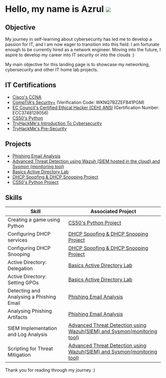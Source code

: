 # Hello, my name is Azrul <a href="https://www.linkedin.com/in/azrul-zaini-1171852b7/"><img src="https://img.shields.io/badge/-LinkedIn-0072b1?&style=for-the-badge&logo=linkedin&logoColor=white" /></a>


## Objective
My journey in self-learning about cybersecurity has led me to develop a passion for IT, and I am now eager to transition into this field. I am fortunate enough to be currently hired as a network engineer. Moving into the future, I aspire to develop my career into IT security or into the clouds :)

My main objective for this landing page is to showcase my networking, cybersecurity and other IT home lab projects.

## IT Certifications
- <a href="https://cp.certmetrics.com/cisco/en/public/verify/credential/16591cc7f86941f9987670b13902385e">Cisco's CCNA</a>
- <a href="https://www.certmetrics.com/comptia/public/verification.aspx/">CompTIA's Security+</a> (Verification Code: WKNQ7BZZEFB41PGM)
- <a href="https://aspen.eccouncil.org/Verify">EC Council's Certified Ethical Hacker (CEH) ANSI</a> (Certification Number: ECC3748129056)
- <a href="https://cs50.harvard.edu/certificates/05d981fa-3f62-427f-bdd2-f481c3e2edbb">CS50's Python</a>
- <a href="https://tryhackme-certificates.s3-eu-west-1.amazonaws.com/THM-PYLN7KKTO8.png">TryHackMe's Introduction To Cybersecurity</a>
- <a href="https://tryhackme-certificates.s3-eu-west-1.amazonaws.com/THM-MADTSI6GJO.png">TryHackMe's Pre-Security</a>

## Projects
- <a href="https://github.com/Fluffy-Owl/Phishing-Lab">Phishing Email Analysis</a>
- <a href="https://github.com/Fluffy-Owl/Advanced-Threat-Detection-with-Wazuh-and-Sysmon">Advanced Threat Detection using Wazuh (SIEM hosted in the cloud) and Sysmon (monitoring tool)</a>
- <a href="https://github.com/Fluffy-Owl/Active-Directory-Basics">Basics Active Directory Lab</a>
- <a href="https://github.com/Fluffy-Owl/DHCP-Spoofing-Snooping-Lab/tree/main">DHCP Spoofing & DHCP Snooping Project</a>
- <a href="https://github.com/Fluffy-Owl/Python-Game-Project">CS50's Python Project</a>


## Skills

| Skill                                         | Associated Project         |
|-----------------------------------------------|----------------------------|
| Creating a game using Python         | <a href="https://github.com/Fluffy-Owl/Python-Game-Project">CS50's Python Project</a>|
| Configuring DHCP services         | <a href="https://github.com/Fluffy-Owl/DHCP-Spoofing-Snooping-Lab/tree/main">DHCP Spoofing & DHCP Snooping Project</a>|
| Configuring DHCP Snooping         | <a href="https://github.com/Fluffy-Owl/DHCP-Spoofing-Snooping-Lab/tree/main">DHCP Spoofing & DHCP Snooping Project</a>|
| Active Directory: Delegation         | <a href="https://github.com/Fluffy-Owl/Active-Directory-Basics">Basics Active Directory Lab</a>|
| Active Directory: Setting GPOs         | <a href="https://github.com/Fluffy-Owl/Active-Directory-Basics">Basics Active Directory Lab</a>|
| Detecting and Analysing a Phishing Email         | <a href="https://github.com/Fluffy-Owl/Phishing-Lab">Phishing Email Analysis</a>|
| Analysing Phishing Artifacts         | <a href="https://github.com/Fluffy-Owl/Phishing-Lab">Phishing Email Analysis</a>|****
| SIEM Implementation and Log Analysis          | <a href="https://github.com/Fluffy-Owl/Advanced-Threat-Detection-with-Wazuh-and-Sysmon">Advanced Threat Detection using Wazuh(SIEM) and Sysmon(monitoring tool)</a>|
| Scripting for Threat Mitigation | <a href="https://github.com/Fluffy-Owl/Advanced-Threat-Detection-with-Wazuh-and-Sysmon">Advanced Threat Detection using Wazuh(SIEM) and Sysmon(monitoring tool)</a>|


Thank you for reading through my journey :)







